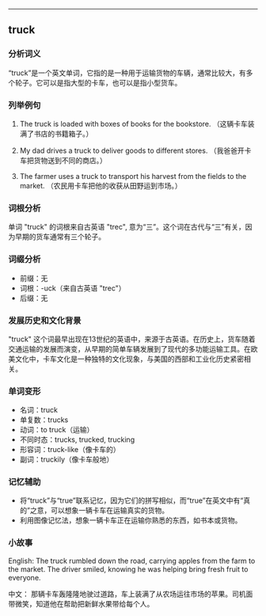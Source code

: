 
---------------
## truck
### 分析词义
“truck”是一个英文单词，它指的是一种用于运输货物的车辆，通常比较大，有多个轮子。它可以是指大型的卡车，也可以是指小型货车。

### 列举例句
1. The truck is loaded with boxes of books for the bookstore.
   （这辆卡车装满了书店的书籍箱子。）

2. My dad drives a truck to deliver goods to different stores.
   （我爸爸开卡车把货物送到不同的商店。）

3. The farmer uses a truck to transport his harvest from the fields to the market.
   （农民用卡车把他的收获从田野运到市场。）

### 词根分析
单词 "truck" 的词根来自古英语 "trec", 意为“三”。这个词在古代与“三”有关，因为早期的货车通常有三个轮子。

### 词缀分析
- 前缀：无
- 词根：-uck（来自古英语 "trec"）
- 后缀：无

### 发展历史和文化背景
"truck" 这个词最早出现在13世纪的英语中，来源于古英语。在历史上，货车随着交通运输的发展而演变，从早期的简单车辆发展到了现代的多功能运输工具。在欧美文化中，卡车文化是一种独特的文化现象，与美国的西部和工业化历史紧密相关。

### 单词变形
- 名词：truck
- 单复数：trucks
- 动词：to truck（运输）
- 不同时态：trucks, trucked, trucking
- 形容词：truck-like（像卡车的）
- 副词：truckily（像卡车般地）

### 记忆辅助
- 将“truck”与“true”联系记忆，因为它们的拼写相似，而“true”在英文中有“真的”之意，可以想象一辆卡车在运输真实的货物。
- 利用图像记忆法，想象一辆卡车正在运输你熟悉的东西，如书本或货物。

### 小故事
English:
The truck rumbled down the road, carrying apples from the farm to the market. The driver smiled, knowing he was helping bring fresh fruit to everyone.

中文：
那辆卡车轰隆隆地驶过道路，车上装满了从农场运往市场的苹果。司机面带微笑，知道他在帮助把新鲜水果带给每个人。

